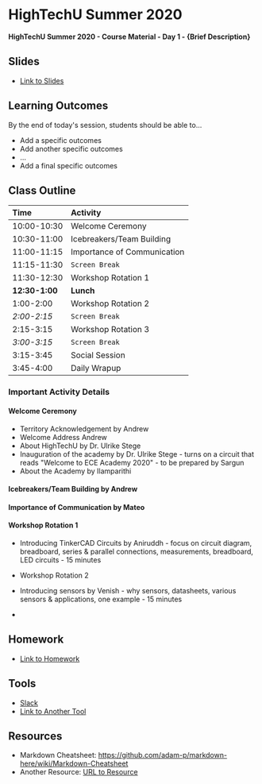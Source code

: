 # HighTechU Summer 2020

**HighTechU Summer 2020 - Course Material - Day 1 - {Brief Description}**

## Slides

* [Link to Slides](Link)

## Learning Outcomes
By the end of today's session, students should be able to...
* Add a specific outcomes
* Add another specific outcomes
* ...
* Add a final specific outcomes

## Class Outline

|Time|Activity|
|:---|:---|
|10:00-10:30| Welcome Ceremony|
|10:30-11:00|Icebreakers/Team Building|
|11:00-11:15|Importance of Communication|
|11:15-11:30|`Screen Break`|
|11:30-12:30|Workshop Rotation 1|
|**12:30-1:00**|**Lunch**|
|1:00-2:00|Workshop Rotation 2|
|*2:00-2:15*|`Screen Break`|
|2:15-3:15|Workshop Rotation 3|
|*3:00-3:15*|`Screen Break`|
|3:15-3:45|Social Session|
|3:45-4:00|Daily Wrapup|

### Important Activity Details

#### Welcome Ceremony
* Territory Acknowledgement by Andrew
* Welcome Address Andrew
* About HighTechU by Dr. Ulrike Stege
* Inauguration of the academy by Dr. Ulrike Stege - turns on a circuit that reads "Welcome to ECE Academy 2020" - to be prepared by Sargun
* About the Academy by Ilamparithi

#### Icebreakers/Team Building by Andrew

#### Importance of Communication by Mateo

#### Workshop Rotation 1 
* Introducing TinkerCAD Circuits by Aniruddh - focus on circuit diagram, breadboard, series & parallel connections, measurements, breadboard, LED circuits - 15 minutes

* Workshop Rotation 2
* Introducing sensors by Venish - why sensors, datasheets, various sensors & applications, one example - 15 minutes 

*

## Homework

* [Link to Homework](Link)

## Tools

* [Slack](https://slack.com/)
* [Link to Another Tool](Link)

## Resources

* Markdown Cheatsheet: https://github.com/adam-p/markdown-here/wiki/Markdown-Cheatsheet
* Another Resource: [URL to Resource](link)
